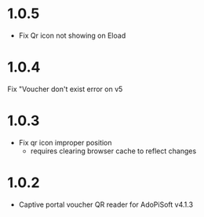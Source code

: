 1.0.5
===================
* Fix Qr icon not showing on Eload

1.0.4
===================
Fix "Voucher don't exist error on v5

1.0.3
===================
* Fix qr icon improper position
  - requires clearing browser cache to reflect changes

1.0.2
===================
* Captive portal voucher QR reader for AdoPiSoft v4.1.3

